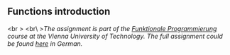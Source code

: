 ## Functions introduction

<br \> <br\ >_The assignment is part of the [Funktionale Programmierung](https://tiss.tuwien.ac.at/course/educationDetails.xhtml?windowId=43f&semester=2016W&courseNr=185A03) course at the Vienna University of Technology.
The full assignment could be found [here](https://github.com/Batev/Vienna-University-of-Technology/blob/master/Functional%20Programming/Functions%20introduction/fp_lu01_161017.pdf) in German._
